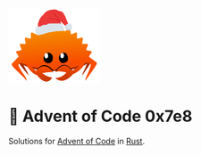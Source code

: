 <img src="./.assets/christmas_ferris.png" width="164">

# 🎄 Advent of Code 0x7e8

Solutions for [Advent of Code](https://adventofcode.com/) in [Rust](https://www.rust-lang.org/).

<!--- advent_readme_stars table --->
